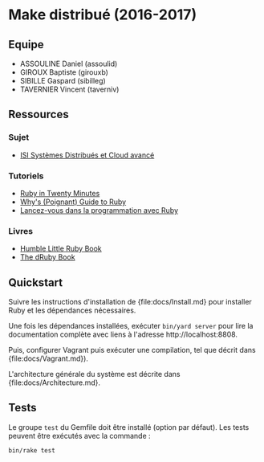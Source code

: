 # Make distribué (2016-2017)

## Equipe

* ASSOULINE Daniel (assoulid)
* GIROUX Baptiste (girouxb)
* SIBILLE Gaspard (sibilleg)
* TAVERNIER Vincent (taverniv)

## Ressources

### Sujet

* [ISI Systèmes Distribués et Cloud avancé](https://ensiwiki.ensimag.fr/index.php/ISI_Syst%C3%A8mes_Distribu%C3%A9s_et_Cloud_avanc%C3%A9)

### Tutoriels

* [Ruby in Twenty Minutes](https://www.ruby-lang.org/en/documentation/quickstart/)
* [Why's (Poignant) Guide to Ruby](http://poignant.guide/book/chapter-1.html)
* [Lancez-vous dans la programmation avec Ruby](https://openclassrooms.com/courses/lancez-vous-dans-la-programmation-avec-ruby)

### Livres

* [Humble Little Ruby Book](https://www.dropbox.com/s/b8n41fqogjhpvxq/Humble%20Little%20Ruby%20Book.pdf?dl=0)
* [The dRuby Book](https://www.dropbox.com/s/ju9xa9n4du0z2cj/The%20dRuby%20Book.pdf?dl=0)

## Quickstart

Suivre les instructions d'installation de {file:docs/Install.md} pour installer Ruby et les dépendances nécessaires.

Une fois les dépendances installées, exécuter `bin/yard server` pour lire la documentation complète avec liens à
l'adresse http://localhost:8808.

Puis, configurer Vagrant puis exécuter une compilation, tel que décrit dans {file:docs/Vagrant.md}).

L'architecture générale du système est décrite dans {file:docs/Architecture.md}.

## Tests

Le groupe `test` du Gemfile doit être installé (option par défaut). Les tests peuvent être exécutés avec la commande :

```bash
bin/rake test
```

